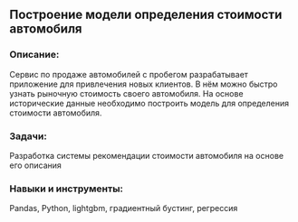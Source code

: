 ## Построение модели определения стоимости автомобиля
### Описание:
Сервис по продаже автомобилей с пробегом  разрабатывает приложение для привлечения новых клиентов. В нём можно быстро узнать рыночную стоимость своего автомобиля. На основе исторические данные необходимо построить модель для определения стоимости автомобиля.
### Задачи:
Разработка системы рекомендации стоимости автомобиля на основе его описания
### Навыки и инструменты:
Pandas, Python, lightgbm, градиентный бустинг, регрессия
